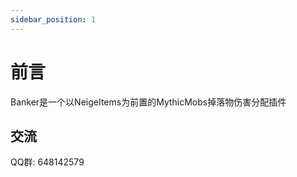 ```yaml
---
sidebar_position: 1
---
```


# 前言

Banker是一个以NeigeItems为前置的MythicMobs掉落物伤害分配插件

## 交流

QQ群: 648142579